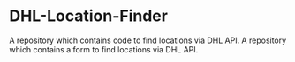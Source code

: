 # DHL-Location-Finder
A repository which contains code to find locations via DHL API.
A repository which contains a form to find locations via DHL API.

